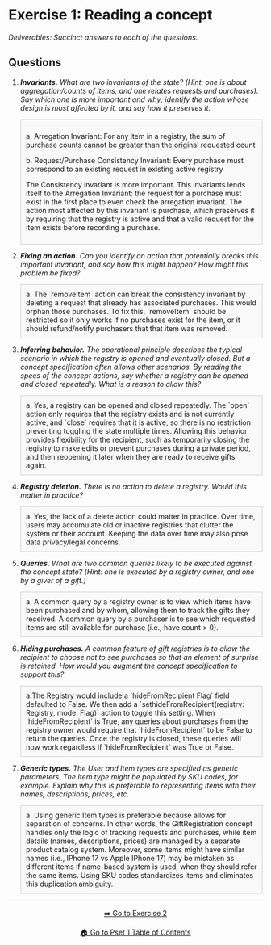 
# Exercise 1: Reading a concept

*Deliverables: Succinct answers to each of the questions.*

## Questions
1. _**Invariants.** What are two invariants of the state? (Hint: one is about aggregation/counts of items, and one relates requests and purchases). Say which one is more important and why; identify the action whose design is most affected by it, and say how it preserves it._
    
    <div style="border: 1px solid #ccc; padding: 10px; background-color: #f9f9f9;">

    a. Arregation Invariant: For any item in a registry, the sum of purchase counts cannot be greater than the original requested count
    
    b. Request/Purchase Consistency Invariant: Every purchase must correspond to an existing request in existing active registry

    The Consistency invariant is more important. This invariants lends itself to the Arregation Invariant: the request for a purchase must exist in the first place to even check the arregation invariant. The action most affected by this invariant is purchase, which preserves it by requiring that the registry is active and that a valid request for the item exists before recording a purchase.
    </div>

2. _**Fixing an action.** Can you identify an action that potentially breaks this important invariant, and say how this might happen? How might this problem be fixed?_

    <div style="border: 1px solid #ccc; padding: 10px; background-color: #f9f9f9;">
    a. The `removeItem` action can break the consistency invariant by deleting a request that already has associated purchases. This would orphan those purchases. To fix this, `removeItem` should be restricted so it only works if no purchases exist for the item, or it should refund/notify purchasers that that item was removed.
    </div>

3. _**Inferring behavior.** The operational principle describes the typical scenario in which the registry is opened and eventually closed. But a concept specification often allows other scenarios. By reading the specs of the concept actions, say whether a registry can be opened and closed repeatedly. What is a reason to allow this?_

    <div style="border: 1px solid #ccc; padding: 10px; background-color: #f9f9f9;">
    a. Yes, a registry can be opened and closed repeatedly. The `open` action only requires that the registry exists and is not currently active, and `close` requires that it is active, so there is no restriction preventing toggling the state multiple times. Allowing this behavior provides flexibility for the recipient, such as temporarily closing the registry to make edits or prevent purchases during a private period, and then reopening it later when they are ready to receive gifts again.
    </div>

4. _**Registry deletion.** There is no action to delete a registry. Would this matter in practice?_

    <div style="border: 1px solid #ccc; padding: 10px; background-color: #f9f9f9;">
    a. Yes, the lack of a delete action could matter in practice. Over time, users may accumulate old or inactive registries that clutter the system or their account. Keeping the data over time may also pose data privacy/legal concerns. 
    </div>

5. _**Queries.** What are two common queries likely to be executed against the concept state? (Hint: one is executed by a registry owner, and one by a giver of a gift.)_

    <div style="border: 1px solid #ccc; padding: 10px; background-color: #f9f9f9;">
    a. A common query by a registry owner is to view which items have been purchased and by whom, allowing them to track the gifts they received. A common query by a purchaser is to see which requested items are still available for purchase (i.e., have count > 0).
    </div>

6. _**Hiding purchases.** A common feature of gift registries is to allow the recipient to choose not to see purchases so that an element of surprise is retained. How would you augment the concept specification to support this?_

    <div style="border: 1px solid #ccc; padding: 10px; background-color: #f9f9f9;">
    a.The Registry would include a `hideFromRecipient Flag` field defaulted to False. We then add a `sethideFromRecipient(registry: Registry, mode: Flag)` action to toggle this setting. When `hideFromRecipient` is True, any queries about purchases from the registry owner would require that `hideFromRecipient` to be False to return the queries. Once the registry is closed, these queries will now work regardless if `hideFromRecipient` was True or False.
    </div>

7. _**Generic types.** The User and Item types are specified as generic parameters. The Item type might be populated by SKU codes, for example. Explain why this is preferable to representing items with their names, descriptions, prices, etc._

    <div style="border: 1px solid #ccc; padding: 10px; background-color: #f9f9f9;">
    a. Using generic Item types is preferable because allows for separation of concerns. In other words, the GiftRegistration concept handles only the logic of tracking requests and purchases, while item details (names, descriptions, prices) are managed by a separate product catalog system. Moreover, some items might have similar names (i.e., IPhone 17 vs Apple IPhone 17) may be mistaken as different items if name-based system is used, when they should refer the same items. Using SKU codes standardizes items and eliminates this duplication ambiguity.
    </div>
---

<div align="center">
  <a href="./exercise2.md">➡️ Go to Exercise 2</a>
</div>

<div align="center" style="margin-top: 1em;">
  <a href="../pset1.md">🏠 Go to Pset 1 Table of Contents</a>
</div>